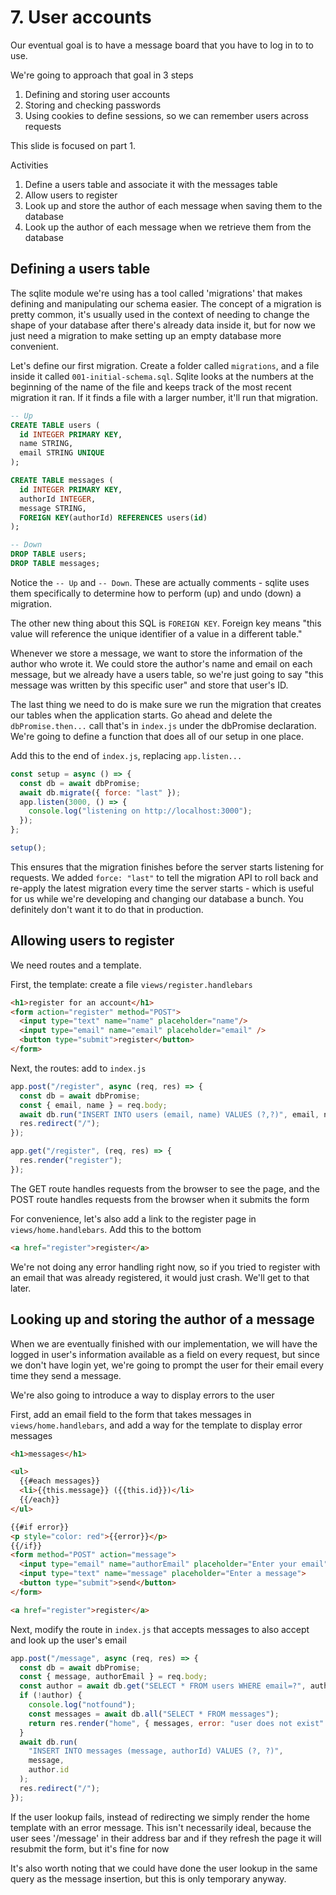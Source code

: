 # 7. User accounts

Our eventual goal is to have a message board that you have to log in to to use.

We're going to approach that goal in 3 steps

1. Defining and storing user accounts
2. Storing and checking passwords
3. Using cookies to define sessions, so we can remember users across requests

This slide is focused on part 1.

Activities

1. Define a users table and associate it with the messages table
2. Allow users to register
3. Look up and store the author of each message when saving them to the database
4. Look up the author of each message when we retrieve them from the database

## Defining a users table

The sqlite module we're using has a tool called 'migrations' that makes defining and manipulating
our schema easier. The concept of a migration is pretty common, it's usually used in the context
of needing to change the shape of your database after there's already data inside it, but for now
we just need a migration to make setting up an empty database more convenient.

Let's define our first migration. Create a folder called `migrations`, and a file inside it
called `001-initial-schema.sql`. Sqlite looks at the numbers at the beginning of the name of the file
and keeps track of the most recent migration it ran. If it finds a file with a larger number, it'll
run that migration.

```SQL
-- Up
CREATE TABLE users (
  id INTEGER PRIMARY KEY,
  name STRING,
  email STRING UNIQUE
);

CREATE TABLE messages (
  id INTEGER PRIMARY KEY,
  authorId INTEGER,
  message STRING,
  FOREIGN KEY(authorId) REFERENCES users(id)
);

-- Down
DROP TABLE users;
DROP TABLE messages;
```

Notice the `-- Up` and `-- Down`. These are actually comments - sqlite uses them specifically
to determine how to perform (up) and undo (down) a migration.

The other new thing about this SQL is `FOREIGN KEY`. Foreign key means "this value will reference the unique identifier of a value in a different table."

Whenever we store a message, we want to store the information of the author who wrote it. We could
store the author's name and email on each message, but we already have a users table, so we're just
going to say "this message was written by this specific user" and store that user's ID.

The last thing we need to do is make sure we run the migration that creates our tables when
the application starts. Go ahead and delete the `dbPromise.then...` call that's in `index.js`
under the dbPromise declaration. We're going to define a function that does all
of our setup in one place.

Add this to the end of `index.js`, replacing `app.listen...`

```javascript
const setup = async () => {
  const db = await dbPromise;
  await db.migrate({ force: "last" });
  app.listen(3000, () => {
    console.log("listening on http://localhost:3000");
  });
};

setup();
```

This ensures that the migration finishes before the server starts listening for requests.
We added `force: "last"` to tell the migration API to roll back and re-apply the latest
migration every time the server starts - which is useful for us while we're developing
and changing our database a bunch. You definitely don't want it to do that in production.

## Allowing users to register

We need routes and a template.

First, the template: create a file `views/register.handlebars`

```HTML
<h1>register for an account</h1>
<form action="register" method="POST">
  <input type="text" name="name" placeholder="name"/>
  <input type="email" name="email" placeholder="email" />
  <button type="submit">register</button>
</form>
```

Next, the routes: add to `index.js`

```javascript
app.post("/register", async (req, res) => {
  const db = await dbPromise;
  const { email, name } = req.body;
  await db.run("INSERT INTO users (email, name) VALUES (?,?)", email, name);
  res.redirect("/");
});

app.get("/register", (req, res) => {
  res.render("register");
});
```

The GET route handles requests from the browser to see the page, and the POST route
handles requests from the browser when it submits the form

For convenience, let's also add a link to the register page in `views/home.handlebars`. Add this to the bottom

```HTML
<a href="register">register</a>
```

We're not doing any error handling right now, so if you tried to register with an email that was
already registered, it would just crash. We'll get to that later.

## Looking up and storing the author of a message

When we are eventually finished with our implementation, we will have the logged in user's
information available as a field on every request, but since we don't have login yet, we're
going to prompt the user for their email every time they send a message.

We're also going to introduce a way to display errors to the user

First, add an email field to the form that takes messages in `views/home.handlebars`, and
add a way for the template to display error messages

```HTML
<h1>messages</h1>

<ul>
  {{#each messages}}
  <li>{{this.message}} ({{this.id}})</li>
  {{/each}}
</ul>

{{#if error}}
<p style="color: red">{{error}}</p>
{{/if}}
<form method="POST" action="message">
  <input type="email" name="authorEmail" placeholder="Enter your email">
  <input type="text" name="message" placeholder="Enter a message">
  <button type="submit">send</button>
</form>

<a href="register">register</a>
```

Next, modify the route in `index.js` that accepts messages to also accept and look up the user's email

```javascript
app.post("/message", async (req, res) => {
  const db = await dbPromise;
  const { message, authorEmail } = req.body;
  const author = await db.get("SELECT * FROM users WHERE email=?", authorEmail);
  if (!author) {
    console.log("notfound");
    const messages = await db.all("SELECT * FROM messages");
    return res.render("home", { messages, error: "user does not exist" });
  }
  await db.run(
    "INSERT INTO messages (message, authorId) VALUES (?, ?)",
    message,
    author.id
  );
  res.redirect("/");
});
```

If the user lookup fails, instead of redirecting we simply render the home template
with an error message. This isn't necessarily ideal, because the user sees '/message' in
their address bar and if they refresh the page it will resubmit the form, but it's fine for now

It's also worth noting that we could have done the user lookup in the same query
as the message insertion, but this is only temporary anyway.

